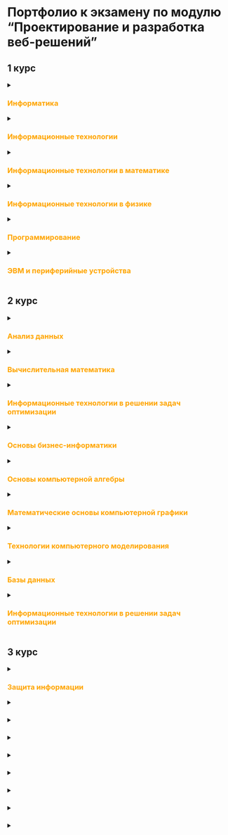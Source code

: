 # Портфолио к экзамену по модулю “Проектирование и разработка веб-решений”

## 1 курс

<details>
<summary> <h3><font color="orange">Информатика</font></h3></summary>

<ul>
<li> <a href="https://github.com/DementedJim/DementedJim.github.io/blob/master/first_course/informatics/%D0%98%D0%B2%D0%B0%D0%BD%D0%BE%D0%B2%20%D0%94%D0%BC%D0%B8%D1%82%D1%80%D0%B8%D0%B9%2C%20%D0%98%D0%92%D0%A22%2C%20%D0%9B%D0%A01.pdf">Лабораторная работа 1 </a></li>

<li><a href="https://github.com/DementedJim/DementedJim.github.io/blob/master/first_course/informatics/%D0%98%D0%B2%D0%B0%D0%BD%D0%BE%D0%B2%20%D0%94%D0%BC%D0%B8%D1%82%D1%80%D0%B8%D0%B9%2C%20%D0%98%D0%92%D0%A22%2C%20%D0%9B%D0%A02.pdf">Лабораторная работа 2</a></li>

<li><a href="https://github.com/DementedJim/DementedJim.github.io/blob/master/first_course/informatics/%D0%98%D0%B2%D0%B0%D0%BD%D0%BE%D0%B2%20%D0%94%D0%BC%D0%B8%D1%82%D1%80%D0%B8%D0%B9%2C%20%D0%98%D0%92%D0%A21%2C%20%D0%9B%D0%A03.pdf">Лабораторная работа 3</a></li>

<li><a href="https://github.com/DementedJim/DementedJim.github.io/blob/master/first_course/informatics/%D0%98%D0%B2%D0%B0%D0%BD%D0%BE%D0%B2%20%D0%94%D0%BC%D0%B8%D1%82%D1%80%D0%B8%D0%B9%2C%20%D0%98%D0%92%D0%A22%2C%20%D0%9B%D0%A04.pdf">Лабораторная работа 4</a></li>

<li><a href="https://github.com/DementedJim/DementedJim.github.io/blob/master/first_course/informatics/%D0%98%D0%B2%D0%B0%D0%BD%D0%BE%D0%B2%20%D0%94%D0%BC%D0%B8%D1%82%D1%80%D0%B8%D0%B9%2C%20%D0%98%D0%92%D0%A22%2C%20%D0%9B%D0%A05.pdf">Лабораторная работа 5</a></li>

<li><a href="https://github.com/DementedJim/DementedJim.github.io/blob/master/first_course/informatics/%D0%98%D0%B2%D0%B0%D0%BD%D0%BE%D0%B2%20%D0%94%D0%BC%D0%B8%D1%82%D1%80%D0%B8%D0%B9%2C%20%D0%98%D0%92%D0%A22%2C%20%D0%9B%D0%A06.pdf">Лабораторная работа 6</a></li>

<li><a href="https://github.com/DementedJim/DementedJim.github.io/blob/master/first_course/informatics/%D0%98%D0%B2%D0%B0%D0%BD%D0%BE%D0%B2%20%D0%94%D0%BC%D0%B8%D1%82%D1%80%D0%B8%D0%B9%2C%20%D0%98%D0%92%D0%A21%2C%20%D0%9B%D0%A07.pdf">Лабораторная работа 7</a></li>

<li><a href="https://github.com/DementedJim/DementedJim.github.io/blob/master/first_course/informatics/%D0%98%D0%B2%D0%B0%D0%BD%D0%BE%D0%B2%20%D0%94%D0%BC%D0%B8%D1%82%D1%80%D0%B8%D0%B9%2C%20%D0%98%D0%92%D0%A22%2C%20%D0%9B%D0%A08.pdf">Лабораторная работа 8</a></li>

<li><a href="https://github.com/DementedJim/DementedJim.github.io/blob/master/first_course/informatics/%D0%98%D0%B2%D0%B0%D0%BD%D0%BE%D0%B2%20%D0%94%D0%BC%D0%B8%D1%82%D1%80%D0%B8%D0%B9%2C%20%D0%98%D0%92%D0%A22%2C%20%D0%9B%D0%A09.pdf">Лабораторная работа 9</a></li>

<li><a href="https://github.com/DementedJim/DementedJim.github.io/blob/master/first_course/informatics/%D0%98%D0%B2%D0%B0%D0%BD%D0%BE%D0%B2%20%D0%94%D0%BC%D0%B8%D1%82%D1%80%D0%B8%D0%B9%2C%20%D0%98%D0%92%D0%A21%2C%20%D0%9B%D0%A010.pdf">Лабораторная работа 10</a></li>

<li><a href="https://github.com/DementedJim/DementedJim.github.io/blob/master/first_course/informatics/%D0%98%D0%B2%D0%B0%D0%BD%D0%BE%D0%B2%20%D0%94%D0%BC%D0%B8%D1%82%D1%80%D0%B8%D0%B9%2C%20%D0%98%D0%92%D0%A21%2C%20%D0%9B%D0%A011.pdf">Лабораторная работа 11</a></li>

<li><a href="https://github.com/DementedJim/DementedJim.github.io/blob/master/first_course/informatics/%D0%98%D0%B2%D0%B0%D0%BD%D0%BE%D0%B2%20%D0%94%D0%BC%D0%B8%D1%82%D1%80%D0%B8%D0%B9%2C%20%D0%98%D0%92%D0%A21%2C%20%D0%9B%D0%A012.pdf">Лабораторная работа 12</a></li>
</ul>

</details>

<details>
<summary> <h3><font color="orange">Информационные технологии</font></h3></summary>

<ul>
<li><a href="https://github.com/DementedJim/DementedJim.github.io/blob/master/first_course/it/%D0%92%D0%B2%D0%B5%D0%B4%D0%B5%D0%BD%D0%B8%D0%B5%20%D0%B2%20html.html">Введение в HTML</a></li>

<li><a href="https://github.com/DementedJim/DementedJim.github.io/blob/master/first_course/it/%D0%92%D0%B5%D1%80%D1%81%D1%82%D0%BA%D0%B0%20%D1%82%D0%B0%D0%B1%D0%BB%D0%B8%D1%86.html">Верстка таблиц</a></li>

<li><a href="https://github.com/DementedJim/DementedJim.github.io/blob/master/first_course/it/%D0%98%D0%B2%D0%B0%D0%BD%D0%BE%D0%B2%20%D0%94%D0%BC%D0%B8%D1%82%D1%80%D0%B8%D0%B9%2C%20%D0%98%D0%92%D0%A2%2C%20%D0%9B%D0%A02.doc">Лабораторная работа 2</a></li>

<li><a href="https://github.com/DementedJim/DementedJim.github.io/tree/master/first_course/it/DIV%20%D0%B2%D0%B5%D1%80%D1%81%D1%82%D0%BA%D0%B0">DIV верстка</a></li>

<li><a href="https://github.com/DementedJim/DementedJim.github.io/tree/master/first_course/it/%D0%94%D0%BE%D0%BA%D0%BB%D0%B0%D0%B4">Доклад</a></li>

<li><a href="https://github.com/DementedJim/DementedJim.github.io/tree/master/first_course/it/%D0%94%D0%BE%D0%BA%D0%BB%D0%B0%D0%B4%202">Доклад 2</a></li>

<li><a href="https://github.com/DementedJim/DementedJim.github.io/tree/master/first_course/it/%D0%94%D0%BE%D0%BA%D0%BB%D0%B0%D0%B4%203">Доклад 3</a></li>

<li><a href="https://github.com/DementedJim/DementedJim.github.io/tree/master/first_course/it/%D0%98%D0%B7%D0%BC%D0%B5%D0%BD%D0%B5%D0%BD%D0%B8%D0%B5%20%D1%84%D0%BE%D0%BD%D0%B0">Изменение фона</a></li>

<li><a href="https://github.com/DementedJim/DementedJim.github.io/tree/master/first_course/it/%D0%9B%D0%B0%D0%B1%D0%BE%D1%80%D0%B0%D1%82%D0%BE%D1%80%D0%BD%D0%B0%D1%8F%20%D1%80%D0%B0%D0%B1%D0%BE%D1%82%D0%B0%204">Лабораторная работа 4</a></li>

<li><a href="https://github.com/DementedJim/DementedJim.github.io/tree/master/first_course/it/%D0%A0%D0%B0%D0%B1%D0%BE%D1%82%D0%B0%20%D1%81%20%D0%B0%D0%BD%D0%B8%D0%BC%D0%B0%D1%86%D0%B8%D0%B5%D0%B9">Работа с анимацией</a></li>
</ul>

</details>


<details>
<summary> <h3><font color="orange">Информационные технологии в математике</font></h3></summary>

<ul>

<li><a href="https://github.com/DementedJim/DementedJim.github.io/tree/master/first_course/it_math/%D0%9B%D0%B0%D0%B1%D0%BE%D1%80%D0%B0%D1%82%D0%BE%D1%80%D0%BD%D0%B0%D1%8F%20%D1%80%D0%B0%D0%B1%D0%BE%D1%82%D0%B0%201">Лабораторная работа 1</a></li>

<li><a href="https://github.com/DementedJim/DementedJim.github.io/tree/master/first_course/it_math/%D0%9B%D0%B0%D0%B1%D0%BE%D1%80%D0%B0%D1%82%D0%BE%D1%80%D0%BD%D0%B0%D1%8F%20%D1%80%D0%B0%D0%B1%D0%BE%D1%82%D0%B0%202">Лабораторная работа 2</a></li>

<li><a href="https://github.com/DementedJim/DementedJim.github.io/tree/master/first_course/it_math/%D0%9B%D0%B0%D0%B1%D0%BE%D1%80%D0%B0%D1%82%D0%BE%D1%80%D0%BD%D0%B0%D1%8F%20%D1%80%D0%B0%D0%B1%D0%BE%D1%82%D0%B0%203">Лабораторная работа 3</a></li>

<li><a href="https://github.com/DementedJim/DementedJim.github.io/tree/master/first_course/it_math/%D0%9B%D0%B0%D0%B1%D0%BE%D1%80%D0%B0%D1%82%D0%BE%D1%80%D0%BD%D0%B0%D1%8F%20%D1%80%D0%B0%D0%B1%D0%BE%D1%82%D0%B0%204">Лабораторная работа 4</a></li>

<li><a href="https://github.com/DementedJim/DementedJim.github.io/tree/master/first_course/it_math/%D0%9B%D0%B0%D0%B1%D0%BE%D1%80%D0%B0%D1%82%D0%BE%D1%80%D0%BD%D0%B0%D1%8F%20%D1%80%D0%B0%D0%B1%D0%BE%D1%82%D0%B0%205">Лабораторная работа 5</a></li>

<li><a href="https://github.com/DementedJim/DementedJim.github.io/tree/master/first_course/it_math/%D0%9B%D0%B0%D0%B1%D0%BE%D1%80%D0%B0%D1%82%D0%BE%D1%80%D0%BD%D0%B0%D1%8F%20%D1%80%D0%B0%D0%B1%D0%BE%D1%82%D0%B0%206">Лабораторная работа 6</a></li>

<li><a href="https://github.com/DementedJim/DementedJim.github.io/tree/master/first_course/it_math/%D0%9B%D0%B0%D0%B1%D0%BE%D1%80%D0%B0%D1%82%D0%BE%D1%80%D0%BD%D0%B0%D1%8F%20%D1%80%D0%B0%D0%B1%D0%BE%D1%82%D0%B0%207">Лабораторная работа 7</a></li>

<li><a href="https://github.com/DementedJim/DementedJim.github.io/tree/master/first_course/it_math/%D0%9B%D0%B0%D0%B1%D0%BE%D1%80%D0%B0%D1%82%D0%BE%D1%80%D0%BD%D0%B0%D1%8F%20%D1%80%D0%B0%D0%B1%D0%BE%D1%82%D0%B0%208">Лабораторная работа 8</a></li>

<li><a href="https://github.com/DementedJim/DementedJim.github.io/tree/master/first_course/it_math/%D0%9B%D0%B0%D0%B1%D0%BE%D1%80%D0%B0%D1%82%D0%BE%D1%80%D0%BD%D0%B0%D1%8F%20%D1%80%D0%B0%D0%B1%D0%BE%D1%82%D0%B0%209">Лабораторная работа 9</a></li>

<li><a href="https://github.com/DementedJim/DementedJim.github.io/tree/master/first_course/it_math/%D0%9B%D0%B0%D0%B1%D0%BE%D1%80%D0%B0%D1%82%D0%BE%D1%80%D0%BD%D0%B0%D1%8F%20%D1%80%D0%B0%D0%B1%D0%BE%D1%82%D0%B0%2010">Лабораторная работа 10</a></li>
</ul>

</details>

<details>
<summary> <h3><font color="orange">Информационные технологии в физике</font></h3></summary>

<ul>

<li><a href="https://github.com/DementedJim/DementedJim.github.io/tree/master/first_course/it_physics/%D0%9B%D0%A01">Лабораторная работа 1</a></li>

<li><a href="https://github.com/DementedJim/DementedJim.github.io/tree/master/first_course/it_physics/%D0%9B%D0%A02">Лабораторная работа 2</a></li>

<li><a href="https://github.com/DementedJim/DementedJim.github.io/tree/master/first_course/it_physics/%D0%9B%D0%A03">Лабораторная работа 3</a></li>

<li><a href="https://github.com/DementedJim/DementedJim.github.io/tree/master/first_course/it_physics/%D0%9B%D0%A04">Лабораторная работа 4</a></li>

<li><a href="https://github.com/DementedJim/DementedJim.github.io/tree/master/first_course/it_physics/%D0%9B%D0%A05">Лабораторная работа 5</a></li>

<li><a href="https://github.com/DementedJim/DementedJim.github.io/tree/master/first_course/it_physics/%D0%9B%D0%A06">Лабораторная работа 6</a></li>

<li><a href="https://github.com/DementedJim/DementedJim.github.io/blob/master/first_course/it_physics/%D0%98%D0%B2%D0%B0%D0%BD%D0%BE%D0%B2%20%D0%94%D0%BC%D0%B8%D1%82%D1%80%D0%B8%D0%B9%2C%20%D0%98%D0%92%D0%A21%2C%20%D0%9B%D0%B0%D0%B1%D0%BE%D1%80%D0%B0%D1%82%D0%BE%D1%80%D0%BD%D0%B0%D1%8F%20%D1%80%D0%B0%D0%B1%D0%BE%D1%82%D0%B0%207.xlsx">Лабораторная работа 7</a></li>

</ul>

</details>

<details>
<summary> <h3><font color="orange">Программирование</font></h3></summary>

<ul>

<li><a href="https://github.com/DementedJim/DementedJim.github.io/tree/master/first_course/programming_c/%D0%9B%D0%B0%D0%B1%D0%BE%D1%80%D0%B0%D1%82%D0%BE%D1%80%D0%BD%D0%B0%D1%8F%20%D1%80%D0%B0%D0%B1%D0%BE%D1%82%D0%B0%201">Лабораторная работа 1</a></li>

<li><a href="https://github.com/DementedJim/DementedJim.github.io/tree/master/first_course/programming_c/%D0%9B%D0%B0%D0%B1%D0%BE%D1%80%D0%B0%D1%82%D0%BE%D1%80%D0%BD%D0%B0%D1%8F%20%D1%80%D0%B0%D0%B1%D0%BE%D1%82%D0%B0%202">Лабораторная работа 2</a></li>

<li><a href="https://github.com/DementedJim/DementedJim.github.io/tree/master/first_course/programming_c/%D0%9B%D0%B0%D0%B1%D0%BE%D1%80%D0%B0%D1%82%D0%BE%D1%80%D0%BD%D0%B0%D1%8F%20%D1%80%D0%B0%D0%B1%D0%BE%D1%82%D0%B0%203">Лабораторная работа 3</a></li>

<li><a href="https://github.com/DementedJim/DementedJim.github.io/tree/master/first_course/programming_c/%D0%9B%D0%B0%D0%B1%D0%BE%D1%80%D0%B0%D1%82%D0%BE%D1%80%D0%BD%D0%B0%D1%8F%20%D1%80%D0%B0%D0%B1%D0%BE%D1%82%D0%B0%204">Лабораторная работа 4</a></li>

<li><a href="https://github.com/DementedJim/DementedJim.github.io/tree/master/first_course/programming_c/%D0%9B%D0%B0%D0%B1%D0%BE%D1%80%D0%B0%D1%82%D0%BE%D1%80%D0%BD%D0%B0%D1%8F%20%D1%80%D0%B0%D0%B1%D0%BE%D1%82%D0%B0%205">Лабораторная работа 5</a></li>

<li><a href="https://github.com/DementedJim/DementedJim.github.io/tree/master/first_course/programming_c/%D0%9B%D0%B0%D0%B1%D0%BE%D1%80%D0%B0%D1%82%D0%BE%D1%80%D0%BD%D0%B0%D1%8F%20%D1%80%D0%B0%D0%B1%D0%BE%D1%82%D0%B0%206">Лабораторная работа 6</a></li>

<li><a href="https://github.com/DementedJim/DementedJim.github.io/tree/master/first_course/programming_c/%D0%9B%D0%B0%D0%B1%D0%BE%D1%80%D0%B0%D1%82%D0%BE%D1%80%D0%BD%D0%B0%D1%8F%20%D1%80%D0%B0%D0%B1%D0%BE%D1%82%D0%B0%208">Лабораторная работа 8</a></li>

<li><a href="https://github.com/DementedJim/DementedJim.github.io/tree/master/first_course/programming_c/%D0%9B%D0%B0%D0%B1%D0%BE%D1%80%D0%B0%D1%82%D0%BE%D1%80%D0%BD%D0%B0%D1%8F%20%D1%80%D0%B0%D0%B1%D0%BE%D1%82%D0%B0%209">Лабораторная работа 9</a></li>

<li><a href="https://github.com/DementedJim/DementedJim.github.io/tree/master/first_course/programming_c/%D0%9B%D0%B0%D0%B1%D0%BE%D1%80%D0%B0%D1%82%D0%BE%D1%80%D0%BD%D0%B0%D1%8F%20%D1%80%D0%B0%D0%B1%D0%BE%D1%82%D0%B0%2010">Лабораторная работа 10</a></li>

<li><a href="https://github.com/DementedJim/DementedJim.github.io/tree/master/first_course/programming_c/%D0%9B%D0%B0%D0%B1%D0%BE%D1%80%D0%B0%D1%82%D0%BE%D1%80%D0%BD%D0%B0%D1%8F%20%D1%80%D0%B0%D0%B1%D0%BE%D1%82%D0%B0%2011">Лабораторная работа 11</a></li>

<li><a href="https://github.com/DementedJim/DementedJim.github.io/tree/master/first_course/programming_c/%D0%9B%D0%B0%D0%B1%D0%BE%D1%80%D0%B0%D1%82%D0%BE%D1%80%D0%BD%D0%B0%D1%8F%20%D1%80%D0%B0%D0%B1%D0%BE%D1%82%D0%B0%2012">Лабораторная работа 12</a></li>

<li><a href="https://github.com/DementedJim/DementedJim.github.io/tree/master/first_course/programming_c/%D0%A1%D0%B0%D0%BC%D0%BE%D1%81%D1%82%D0%BE%D1%8F%D1%82%D0%B5%D0%BB%D1%8C%D0%BD%D0%B0%D1%8F%20%D1%80%D0%B0%D0%B1%D0%BE%D1%82%D0%B0%205">Самостоятельная работа 5</a></li>

<li><a href="https://github.com/DementedJim/DementedJim.github.io/tree/master/first_course/programming_c/%D0%A1%D0%B0%D0%BC%D0%BE%D1%81%D1%82%D0%BE%D1%8F%D1%82%D0%B5%D0%BB%D1%8C%D0%BD%D0%B0%D1%8F%20%D1%80%D0%B0%D0%B1%D0%BE%D1%82%D0%B0%206">Самостоятельная работа 6</a></li>

<li><a href="https://github.com/DementedJim/DementedJim.github.io/tree/master/first_course/programming_c/%D0%A1%D0%B0%D0%BC%D0%BE%D1%81%D1%82%D0%BE%D1%8F%D1%82%D0%B5%D0%BB%D1%8C%D0%BD%D0%B0%D1%8F%20%D1%80%D0%B0%D0%B1%D0%BE%D1%82%D0%B0%207">Самостоятельная работа 7</a></li>

<li><a href="https://github.com/DementedJim/DementedJim.github.io/tree/master/first_course/programming_c/%D0%A1%D0%B0%D0%BC%D0%BE%D1%81%D1%82%D0%BE%D1%8F%D1%82%D0%B5%D0%BB%D1%8C%D0%BD%D0%B0%D1%8F%20%D1%80%D0%B0%D0%B1%D0%BE%D1%82%D0%B0%208">Самостоятельная работа 8</a></li>

<li><a href="https://github.com/DementedJim/DementedJim.github.io/tree/master/first_course/programming_c/%D0%A1%D0%B0%D0%BC%D0%BE%D1%81%D1%82%D0%BE%D1%8F%D1%82%D0%B5%D0%BB%D1%8C%D0%BD%D0%B0%D1%8F%20%D1%80%D0%B0%D0%B1%D0%BE%D1%82%D0%B0%2010">Самостоятельная работа 10</a></li>

<li><a href="https://github.com/DementedJim/DementedJim.github.io/tree/master/first_course/programming_c/%D0%A1%D0%B0%D0%BC%D0%BE%D1%81%D1%82%D0%BE%D1%8F%D1%82%D0%B5%D0%BB%D1%8C%D0%BD%D0%B0%D1%8F%20%D1%80%D0%B0%D0%B1%D0%BE%D1%82%D0%B0%2012">Самостоятельная работа 12</a></li>

<li><a href="https://github.com/DementedJim/DementedJim.github.io/tree/master/first_course/programming_c/%D0%A1%D0%B0%D0%BC%D0%BE%D1%81%D1%82%D0%BE%D1%8F%D1%82%D0%B5%D0%BB%D1%8C%D0%BD%D0%B0%D1%8F%20%D1%80%D0%B0%D0%B1%D0%BE%D1%82%D0%B0%2013">Самостоятельная работа 13</a></li>

<li><a href="https://github.com/DementedJim/DementedJim.github.io/tree/master/first_course/programming_c/%D0%9A%D0%BE%D0%BD%D1%82%D1%80%D0%BE%D0%BB%D1%8C%D0%BD%D0%B0%D1%8F%20%D1%80%D0%B0%D0%B1%D0%BE%D1%82%D0%B0%201">Контрольная работа 1</a></li>

<li><a href="https://github.com/DementedJim/DementedJim.github.io/tree/master/first_course/programming_c/%D0%9A%D0%BE%D0%BD%D1%82%D1%80%D0%BE%D0%BB%D1%8C%D0%BD%D0%B0%D1%8F%20%D1%80%D0%B0%D0%B1%D0%BE%D1%82%D0%B0%202">Контрольная работа 2</a></li>

</ul>
</details>

<details>
<summary> <h3><font color="orange">ЭВМ и периферийные устройства</font></h3></summary>

<ul>

<li><a href="https://github.com/DementedJim/DementedJim.github.io/tree/master/first_course/evm_periph_devices/%D0%9B%D0%B0%D0%B1%D0%BE%D1%80%D0%B0%D1%82%D0%BE%D1%80%D0%BD%D0%B0%D1%8F%20%D1%80%D0%B0%D0%B1%D0%BE%D1%82%D0%B0%201">Лабораторная работа 1</a></li>

<li><a href="https://github.com/DementedJim/DementedJim.github.io/tree/master/first_course/evm_periph_devices/%D0%9B%D0%B0%D0%B1%D0%BE%D1%80%D0%B0%D1%82%D0%BE%D1%80%D0%BD%D0%B0%D1%8F%20%D1%80%D0%B0%D0%B1%D0%BE%D1%82%D0%B0%202">Лабораторная работа 2</a></li>

<li><a href="https://github.com/DementedJim/DementedJim.github.io/blob/master/first_course/evm_periph_devices/%D0%9B%D0%B0%D0%B1%D0%BE%D1%80%D0%B0%D1%82%D0%BE%D1%80%D0%BD%D0%B0%D1%8F%20%20%D1%80%D0%B0%D0%B1%D0%BE%D1%82%D0%B0%20%D0%9A%D0%BE%D0%BC%D0%B0%D0%BD%D0%B4%D1%8B%20%D0%BF%D0%B5%D1%80%D0%B5%D0%B4%D0%B0%D1%87%D0%B8%20%D1%83%D0%BF%D1%80%D0%B0%D0%B2%D0%BB%D0%B5%D0%BD%D0%B8%D1%8F.doc">Лабораторная работа Команды передачи управления</a></li>

<li><a href="https://github.com/DementedJim/DementedJim.github.io/blob/master/first_course/evm_periph_devices/%D0%9B%D0%B0%D0%B1%D0%BE%D1%80%D0%B0%D1%82%D0%BE%D1%80%D0%BD%D0%B0%D1%8F%20%D1%80%D0%B0%D0%B1%D0%BE%D1%82%D0%B0%20%D0%9A%D0%BE%D0%BC%D0%B0%D0%BD%D0%B4%D1%8B%20%D0%B4%D0%BB%D1%8F%20%D1%80%D0%B0%D0%B1%D0%BE%D1%82%D1%8B%20%D1%81%20%D0%B1%D0%B8%D1%82%D0%B0%D0%BC%D0%B8.doc">Лабораторная работа Команды для работы с битами</a></li>

<li><a href="https://github.com/DementedJim/DementedJim.github.io/blob/master/first_course/evm_periph_devices/%D0%9B%D0%B0%D0%B1%D0%BE%D1%80%D0%B0%D1%82%D0%BE%D1%80%D0%BD%D0%B0%D1%8F%20%D1%80%D0%B0%D0%B1%D0%BE%D1%82%D0%B0%20%D0%9A%D0%BE%D0%BC%D0%B0%D0%BD%D0%B4%D1%8B%20%D0%BF%D0%B5%D1%80%D0%B5%D1%81%D1%8B%D0%BB%D0%BA%D0%B8%20%D0%B4%D0%B0%D0%BD%D0%BD%D1%8B%D1%85.%20%D0%90%D1%80%D0%B8%D1%84%D0%BC%D0%B5%D1%82%D0%B8%D1%87%D0%B5%D1%81%D0%BA%D0%B8%D0%B5%20%D0%BA%D0%BE%D0%BC%D0%B0%D0%BD%D0%B4%D1%8B%20.doc">Лабораторная работа Команды пересылки данных. Арифметические команды</a></li>

<li><a href="https://github.com/DementedJim/DementedJim.github.io/blob/master/first_course/evm_periph_devices/%D0%9B%D0%B0%D0%B1%D0%BE%D1%80%D0%B0%D1%82%D0%BE%D1%80%D0%BD%D0%B0%D1%8F%20%D1%80%D0%B0%D0%B1%D0%BE%D1%82%D0%B0%20%D0%9C%D0%B0%D1%81%D1%81%D0%B8%D0%B2%D1%8B.doc">Лабораторная работа Массивы</a></li>

<li><a href="https://github.com/DementedJim/DementedJim.github.io/blob/master/first_course/evm_periph_devices/%D0%9B%D0%B0%D0%B1%D0%BE%D1%80%D0%B0%D1%82%D0%BE%D1%80%D0%BD%D0%B0%D1%8F%20%D1%80%D0%B0%D0%B1%D0%BE%D1%82%D0%B0%20%D0%9F%D1%80%D0%B5%D1%80%D1%8B%D0%B2%D0%B0%D0%BD%D0%B8%D1%8F..doc">Лабораторная работа Прерывания</a></li>

</ul>
</details>

## 2 курс

<details>
<summary> <h3><font color="orange">Анализ данных</font></h3></summary>

<ul>

<li><a href="https://github.com/DementedJim/DementedJim.github.io/tree/master/sec_course/data_analysis/%D0%9B%D0%A01">Лабораторная работа 1</a></li>

<li><a href="https://github.com/DementedJim/DementedJim.github.io/tree/master/sec_course/data_analysis/%D0%9B%D0%A02">Лабораторная работа 2</a></li>

<li><a href="https://github.com/DementedJim/DementedJim.github.io/tree/master/sec_course/data_analysis/%D0%9B%D0%A03">Лабораторная работа 3</a></li>

<li><a href="https://github.com/DementedJim/DementedJim.github.io/tree/master/sec_course/data_analysis/%D0%9B%D0%A04">Лабораторная работа 4</a></li>

<li><a href="https://github.com/DementedJim/DementedJim.github.io/tree/master/sec_course/data_analysis/%D0%9B%D0%A05">Лабораторная работа 5</a></li>

<li><a href="https://github.com/DementedJim/DementedJim.github.io/tree/master/sec_course/data_analysis/%D0%9B%D0%A06">Лабораторная работа 6</a></li>

<li><a href="https://github.com/DementedJim/DementedJim.github.io/tree/master/sec_course/data_analysis/%D0%9B%D0%A08">Лабораторная работа 8</a></li>

<li><a href="https://github.com/DementedJim/DementedJim.github.io/tree/master/sec_course/data_analysis/%D0%9B%D0%A09">Лабораторная работа 9</a></li>

</ul>

</details>

<details>
<summary> <h3><font color="orange">Вычислительная математика</font></h3></summary>

<ul>

<li><a href="https://github.com/DementedJim/DementedJim.github.io/tree/master/sec_course/comput_math/%D0%9B%D0%B0%D0%B1%D0%BE%D1%80%D0%B0%D1%82%D0%BE%D1%80%D0%BD%D0%B0%D1%8F%20%D1%80%D0%B0%D0%B1%D0%BE%D1%82%D0%B0%201">Лабораторная работа 1</a></li>

<li><a href="https://github.com/DementedJim/DementedJim.github.io/tree/master/sec_course/comput_math/%D0%9B%D0%B0%D0%B1%D0%BE%D1%80%D0%B0%D1%82%D0%BE%D1%80%D0%BD%D0%B0%D1%8F%20%D1%80%D0%B0%D0%B1%D0%BE%D1%82%D0%B0%202">Лабораторная работа 2</a></li>

<li><a href="https://github.com/DementedJim/DementedJim.github.io/tree/master/sec_course/comput_math/%D0%9B%D0%B0%D0%B1%D0%BE%D1%80%D0%B0%D1%82%D0%BE%D1%80%D0%BD%D0%B0%D1%8F%20%D1%80%D0%B0%D0%B1%D0%BE%D1%82%D0%B0%203">Лабораторная работа 3</a></li>

<li><a href="https://github.com/DementedJim/DementedJim.github.io/tree/master/sec_course/comput_math/%D0%9B%D0%B0%D0%B1%D0%BE%D1%80%D0%B0%D1%82%D0%BE%D1%80%D0%BD%D0%B0%D1%8F%20%D1%80%D0%B0%D0%B1%D0%BE%D1%82%D0%B0%204">Лабораторная работа 4</a></li>

<li><a href="https://github.com/DementedJim/DementedJim.github.io/tree/master/sec_course/comput_math/%D0%9B%D0%B0%D0%B1%D0%BE%D1%80%D0%B0%D1%82%D0%BE%D1%80%D0%BD%D0%B0%D1%8F%20%D1%80%D0%B0%D0%B1%D0%BE%D1%82%D0%B0%205">Лабораторная работа 5</a></li>

<li><a href="https://github.com/DementedJim/DementedJim.github.io/tree/master/sec_course/comput_math/%D0%9B%D0%B0%D0%B1%D0%BE%D1%80%D0%B0%D1%82%D0%BE%D1%80%D0%BD%D0%B0%D1%8F%20%D1%80%D0%B0%D0%B1%D0%BE%D1%82%D0%B0%206">Лабораторная работа 6</a></li>

<li><a href="https://github.com/DementedJim/DementedJim.github.io/tree/master/sec_course/comput_math/%D0%9B%D0%B0%D0%B1%D0%BE%D1%80%D0%B0%D1%82%D0%BE%D1%80%D0%BD%D0%B0%D1%8F%20%D1%80%D0%B0%D0%B1%D0%BE%D1%82%D0%B0%207">Лабораторная работа 7</a></li>

<li><a href="https://github.com/DementedJim/DementedJim.github.io/tree/master/sec_course/comput_math/%D0%9B%D0%B0%D0%B1%D0%BE%D1%80%D0%B0%D1%82%D0%BE%D1%80%D0%BD%D0%B0%D1%8F%20%D1%80%D0%B0%D0%B1%D0%BE%D1%82%D0%B0%208">Лабораторная работа 8</a></li>

<li><a href="https://github.com/DementedJim/DementedJim.github.io/tree/master/sec_course/comput_math/%D0%A0%D0%B5%D1%88%D0%B5%D0%BD%D0%B8%D0%B5%20%D0%94%D0%A3%20(%D0%AD%D0%B9%D0%BB%D0%B5%D1%80%D0%B0%2C%20%D0%A0-%D0%9A%20%D0%B8%20%D0%BF%D1%80)">Решение ДУ</a></li>

<li><a href="https://github.com/DementedJim/DementedJim.github.io/tree/master/sec_course/comput_math/%D0%A0%D0%B5%D1%88%D0%B5%D0%BD%D0%B8%D0%B5%20%D1%81%D0%B8%D1%81%D1%82%D0%B5%D0%BC%D1%8B%20%D0%94%D0%A3">Решение системы ДУ</a></li>

</ul>

</details>

<details>
<summary> <h3><font color="orange">Информационные технологии в решении задач оптимизации</font></h3></summary>

<ul>

<li><a href="https://github.com/DementedJim/DementedJim.github.io/tree/master/sec_course/it_optimization_issues/%D0%9B%D0%B0%D0%B1%D0%BE%D1%80%D0%B0%D1%82%D0%BE%D1%80%D0%BD%D0%B0%D1%8F%20%D1%80%D0%B0%D0%B1%D0%BE%D1%82%D0%B0%201">Лабораторная работа 1</a></li>

<li><a href="https://github.com/DementedJim/DementedJim.github.io/tree/master/sec_course/it_optimization_issues/%D0%9B%D0%B0%D0%B1%D0%BE%D1%80%D0%B0%D1%82%D0%BE%D1%80%D0%BD%D0%B0%D1%8F%20%D1%80%D0%B0%D0%B1%D0%BE%D1%82%D0%B0%202">Лабораторная работа 2</a></li>

<li><a href="https://github.com/DementedJim/DementedJim.github.io/tree/master/sec_course/it_optimization_issues/%D0%9B%D0%B0%D0%B1%D0%BE%D1%80%D0%B0%D1%82%D0%BE%D1%80%D0%BD%D0%B0%D1%8F%20%D1%80%D0%B0%D0%B1%D0%BE%D1%82%D0%B0%203">Лабораторная работа 3</a></li>

<li><a href="https://github.com/DementedJim/DementedJim.github.io/tree/master/sec_course/it_optimization_issues/%D0%9B%D0%B0%D0%B1%D0%BE%D1%80%D0%B0%D1%82%D0%BE%D1%80%D0%BD%D0%B0%D1%8F%20%D1%80%D0%B0%D0%B1%D0%BE%D1%82%D0%B0%204">Лабораторная работа 4</a></li>

<li><a href="https://github.com/DementedJim/DementedJim.github.io/tree/master/sec_course/it_optimization_issues/%D0%9B%D0%B0%D0%B1%D0%BE%D1%80%D0%B0%D1%82%D0%BE%D1%80%D0%BD%D0%B0%D1%8F%20%D1%80%D0%B0%D0%B1%D0%BE%D1%82%D0%B0%205">Лабораторная работа 5</a></li>

<li><a href="https://github.com/DementedJim/DementedJim.github.io/tree/master/sec_course/it_optimization_issues/%D0%9B%D0%B0%D0%B1%D0%BE%D1%80%D0%B0%D1%82%D0%BE%D1%80%D0%BD%D0%B0%D1%8F%20%D1%80%D0%B0%D0%B1%D0%BE%D1%82%D0%B0%206">Лабораторная работа 6</a></li>

<li><a href="https://github.com/DementedJim/DementedJim.github.io/tree/master/sec_course/it_optimization_issues/%D0%9B%D0%B0%D0%B1%D0%BE%D1%80%D0%B0%D1%82%D0%BE%D1%80%D0%BD%D0%B0%D1%8F%20%D1%80%D0%B0%D0%B1%D0%BE%D1%82%D0%B0%207">Лабораторная работа 7</a></li>

<li><a href="https://github.com/DementedJim/DementedJim.github.io/tree/master/sec_course/it_optimization_issues/%D0%9B%D0%B0%D0%B1%D0%BE%D1%80%D0%B0%D1%82%D0%BE%D1%80%D0%BD%D0%B0%D1%8F%20%D1%80%D0%B0%D0%B1%D0%BE%D1%82%D0%B0%208">Лабораторная работа 8</a></li>

<li><a href="https://github.com/DementedJim/DementedJim.github.io/tree/master/sec_course/it_optimization_issues/%D0%9B%D0%B0%D0%B1%D0%BE%D1%80%D0%B0%D1%82%D0%BE%D1%80%D0%BD%D0%B0%D1%8F%20%D1%80%D0%B0%D0%B1%D0%BE%D1%82%D0%B0%209">Лабораторная работа 9</a></li>

</ul>
</details>

<details>
<summary> <h3><font color="orange">Основы бизнес-информатики</font></h3></summary>

<ul>

<li><a href="https://github.com/DementedJim/DementedJim.github.io/tree/master/sec_course/business_informatics/%D0%9B%D0%B0%D0%B1%D0%BE%D1%80%D0%B0%D1%82%D0%BE%D1%80%D0%BD%D0%B0%D1%8F%20%D1%80%D0%B0%D0%B1%D0%BE%D1%82%D0%B0%201">Лабораторная работа 1</a></li>

<li><a href="https://github.com/DementedJim/DementedJim.github.io/tree/master/sec_course/business_informatics/%D0%9B%D0%B0%D0%B1%D0%BE%D1%80%D0%B0%D1%82%D0%BE%D1%80%D0%BD%D0%B0%D1%8F%20%D1%80%D0%B0%D0%B1%D0%BE%D1%82%D0%B0%202">Лабораторная работа 2</a></li>

<li><a href="https://github.com/DementedJim/DementedJim.github.io/tree/master/sec_course/business_informatics/%D0%9B%D0%B0%D0%B1%D0%BE%D1%80%D0%B0%D1%82%D0%BE%D1%80%D0%BD%D0%B0%D1%8F%20%D1%80%D0%B0%D0%B1%D0%BE%D1%82%D0%B0%203">Лабораторная работа 3</a></li>

<li><a href="https://github.com/DementedJim/DementedJim.github.io/tree/master/sec_course/business_informatics/%D0%9B%D0%B0%D0%B1%D0%BE%D1%80%D0%B0%D1%82%D0%BE%D1%80%D0%BD%D0%B0%D1%8F%20%D1%80%D0%B0%D0%B1%D0%BE%D1%82%D0%B0%204">Лабораторная работа 4</a></li>

<li><a href="https://github.com/DementedJim/DementedJim.github.io/tree/master/sec_course/business_informatics/%D0%9B%D0%B0%D0%B1%D0%BE%D1%80%D0%B0%D1%82%D0%BE%D1%80%D0%BD%D0%B0%D1%8F%20%D1%80%D0%B0%D0%B1%D0%BE%D1%82%D0%B0%205">Лабораторная работа 5</a></li>

<li><a href="https://github.com/DementedJim/DementedJim.github.io/tree/master/sec_course/business_informatics/%D0%9B%D0%B0%D0%B1%D0%BE%D1%80%D0%B0%D1%82%D0%BE%D1%80%D0%BD%D0%B0%D1%8F%20%D1%80%D0%B0%D0%B1%D0%BE%D1%82%D0%B0%206">Лабораторная работа 6</a></li>

<li><a href="https://github.com/DementedJim/DementedJim.github.io/tree/master/sec_course/business_informatics/%D0%9B%D0%B0%D0%B1%D0%BE%D1%80%D0%B0%D1%82%D0%BE%D1%80%D0%BD%D0%B0%D1%8F%20%D1%80%D0%B0%D0%B1%D0%BE%D1%82%D0%B0%207">Лабораторная работа 7</a></li>

<li><a href="https://github.com/DementedJim/DementedJim.github.io/tree/master/sec_course/business_informatics/%D0%9B%D0%B0%D0%B1%D0%BE%D1%80%D0%B0%D1%82%D0%BE%D1%80%D0%BD%D0%B0%D1%8F%20%D1%80%D0%B0%D0%B1%D0%BE%D1%82%D0%B0%208">Лабораторная работа 8</a></li>

<li><a href="https://github.com/DementedJim/DementedJim.github.io/tree/master/sec_course/business_informatics/%D0%9B%D0%B0%D0%B1%D0%BE%D1%80%D0%B0%D1%82%D0%BE%D1%80%D0%BD%D0%B0%D1%8F%20%D1%80%D0%B0%D0%B1%D0%BE%D1%82%D0%B0%209">Лабораторная работа 9</a></li>

<li><a href="https://github.com/DementedJim/DementedJim.github.io/tree/master/sec_course/business_informatics/%D0%9B%D0%B0%D0%B1%D0%BE%D1%80%D0%B0%D1%82%D0%BE%D1%80%D0%BD%D0%B0%D1%8F%20%D1%80%D0%B0%D0%B1%D0%BE%D1%82%D0%B0%2010">Лабораторная работа 10</a></li>

<li><a href="https://github.com/DementedJim/DementedJim.github.io/blob/master/sec_course/business_informatics/%D0%A2%D0%B5%D1%81%D1%82%D0%BE%D0%B2%D1%8B%D0%B5%20%D0%B7%D0%B0%D0%B4%D0%B0%D0%BD%D0%B8%D1%8F%20%D0%BF%D0%BE%20%D0%B4%D0%B8%D1%81%D1%86%D0%B8%D0%BF%D0%BB%D0%B8%D0%BD%D0%B5%20%D0%9E%D1%81%D0%BD%D0%BE%D0%B2%D1%8B%20%D0%B1%D0%B8%D0%B7%D0%BD%D0%B5%D1%81-%D0%B8%D0%BD%D1%84%D0%BE%D1%80%D0%BC%D0%B0%D1%82%D0%B8%D0%BA%D0%B8.docx">Тестовые задания</a></li>

</ul>

</details>

<details>
<summary> <h3><font color="orange">Основы компьютерной алгебры</font></h3></summary>

<ul>

<li><a href="https://github.com/DementedJim/DementedJim.github.io/tree/master/sec_course/foundations_comp_algebra/%D0%A2%D0%B5%D0%BC%D0%B0%201">Основы компьютерной алгебры</a></li>

<li><a href="https://github.com/DementedJim/DementedJim.github.io/tree/master/sec_course/foundations_comp_algebra/%D0%A2%D0%B5%D0%BC%D0%B0%202">Математические объекты и их представления</a></li>

<li><a href="https://github.com/DementedJim/DementedJim.github.io/tree/master/sec_course/foundations_comp_algebra/%D0%A2%D0%B5%D0%BC%D0%B0%203">Система компьютерной алгебры Scilab</a></li>

</ul>
</details>

<details>
<summary> <h3><font color="orange">Математические основы компьютерной графики</font></h3></summary>

<ul>

<li><a href="https://github.com/DementedJim/DementedJim.github.io/tree/master/sec_course/math_base_of_graphics/%D0%9B%D0%B0%D0%B1%D0%BE%D1%80%D0%B0%D1%82%D0%BE%D1%80%D0%BD%D0%B0%D1%8F%20%D1%80%D0%B0%D0%B1%D0%BE%D1%82%D0%B0%201">Лабораторная работа 1</a></li>

<li><a href="https://github.com/DementedJim/DementedJim.github.io/tree/master/sec_course/math_base_of_graphics/%D0%9B%D0%B0%D0%B1%D0%BE%D1%80%D0%B0%D1%82%D0%BE%D1%80%D0%BD%D0%B0%D1%8F%20%D1%80%D0%B0%D0%B1%D0%BE%D1%82%D0%B0%202">Лабораторная работа 2</a></li>

<li><a href="https://github.com/DementedJim/DementedJim.github.io/tree/master/sec_course/math_base_of_graphics/%D0%A1%D0%B0%D0%BC%D0%BE%D1%81%D1%82%D0%BE%D1%8F%D1%82%D0%B5%D0%BB%D1%8C%D0%BD%D0%B0%D1%8F%20%D1%80%D0%B0%D0%B1%D0%BE%D1%82%D0%B0%201">Самостоятельная работа 1</a></li>

<li><a href="https://github.com/DementedJim/DementedJim.github.io/tree/master/sec_course/math_base_of_graphics/%D0%A1%D0%B0%D0%BC%D0%BE%D1%81%D1%82%D0%BE%D1%8F%D1%82%D0%B5%D0%BB%D1%8C%D0%BD%D0%B0%D1%8F%20%D1%80%D0%B0%D0%B1%D0%BE%D1%82%D0%B0%202">Самостоятельная работа 2</a></li>

<li><a href="https://github.com/DementedJim/DementedJim.github.io/tree/master/sec_course/math_base_of_graphics/%D0%A1%D0%B0%D0%BC%D0%BE%D1%81%D1%82%D0%BE%D1%8F%D1%82%D0%B5%D0%BB%D1%8C%D0%BD%D0%B0%D1%8F%20%D1%80%D0%B0%D0%B1%D0%BE%D1%82%D0%B0%203">Самостоятельная работа 3</a></li>

</ul>

</details>

<details>
<summary> <h3><font color="orange">Технологии компьютерного моделирования</font></h3></summary>

<ul>

<li><a href="https://github.com/DementedJim/DementedJim.github.io/tree/master/sec_course/computer_modeling_technologies/%D0%9C%D0%9D%D0%9A">Метод наименьших квадратов</a></li>

<li><a href="https://github.com/DementedJim/DementedJim.github.io/tree/master/sec_course/computer_modeling_technologies/%D0%9C%D0%BE%D0%B4%D0%B5%D0%BB%D1%8C%20%D0%BF%D1%80%D1%83%D0%B6%D0%B8%D0%BD%D0%BD%D0%BE%D0%B3%D0%BE%20%D0%BC%D0%B0%D1%8F%D1%82%D0%BD%D0%B8%D0%BA%D0%B0">Модель пружинного маятника</a></li>

<li><a href="https://github.com/DementedJim/DementedJim.github.io/blob/master/sec_course/computer_modeling_technologies/%D0%98%D0%B2%D0%B0%D0%BD%D0%BE%D0%B2%20%D0%94%D0%BC%D0%B8%D1%82%D1%80%D0%B8%D0%B9%2C%20%D0%98%D0%92%D0%A22%2C%20%D0%9E%D0%B1%D1%8A%D0%B5%D0%BC%20%D1%82%D0%B5%D0%BB%D0%B0%20%D0%B2%D1%80%D0%B0%D1%89%D0%B5%D0%BD%D0%B8%D1%8F.docx">Объем тела вращения</a></li>

<li><a href="https://github.com/DementedJim/DementedJim.github.io/blob/master/sec_course/computer_modeling_technologies/%D0%98%D0%B2%D0%B0%D0%BD%D0%BE%D0%B2%20%D0%94%D0%BC%D0%B8%D1%82%D1%80%D0%B8%D0%B9%2C%20%D0%98%D0%92%D0%A22%2C%20%D0%9F%D0%B0%D0%B4%D0%B5%D0%BD%D0%B8%D0%B5%20%D1%82%D0%B5%D0%BB%D0%B0%20%D0%BF%D0%BE%D0%B4%20%D0%B4%D0%B5%D0%B9%D1%81%D1%82%D0%B2%D0%B8%D0%B5%D0%BC%20%D1%81%D0%B8%D0%BB%D1%8B%20%D1%82%D1%8F%D0%B6%D0%B5%D1%81%D1%82%D0%B8.docx">Падение тела под действием силы тяжести</a></li>

<li><a href="https://github.com/DementedJim/DementedJim.github.io/blob/master/sec_course/computer_modeling_technologies/%D0%98%D0%B2%D0%B0%D0%BD%D0%BE%D0%B2%20%D0%94%D0%BC%D0%B8%D1%82%D1%80%D0%B8%D0%B9%2C%20%D0%98%D0%92%D0%A22%2C%20%D0%9F%D0%BE%D1%81%D1%82%D1%80%D0%BE%D0%B5%D0%BD%D0%B8%D0%B5%20%D0%B8%20%D0%B8%D1%81%D1%81%D0%BB%D0%B5%D0%B4%D0%BE%D0%B2%D0%B0%D0%BD%D0%B8%D0%B5%20%D0%BA%D0%BE%D0%BC%D0%BF%D1%8C%D1%8E%D1%82%D0%B5%D1%80%D0%BD%D1%8B%D1%85%20%D0%BC%D0%BE%D0%B4%D0%B5%D0%BB%D0%B5%D0%B9%20%D1%81%20%D0%B8%D1%81%D0%BF%D0%BE%D0%BB%D1%8C%D0%B7%D0%BE%D0%B2%D0%B0%D0%BD%D0%B8%D0%B5%D0%BC%20%D0%94%D0%A3.docx">Построение и исследование компьютерных моделей с использованием ДУ</a></li>

<li><a href="https://github.com/DementedJim/DementedJim.github.io/blob/master/sec_course/computer_modeling_technologies/%D0%98%D0%B2%D0%B0%D0%BD%D0%BE%D0%B2%20%D0%94%D0%BC%D0%B8%D1%82%D1%80%D0%B8%D0%B9%2C%20%D0%98%D0%92%D0%A22%2C%20%D0%A0%D0%B5%D1%88%D0%B5%D0%BD%D0%B8%D0%B5%20%D0%94%D0%A3.docx">Решение ДУ</a></li>

</ul>

</details>

<details>
<summary> <h3><font color="orange">Базы данных</font></h3></summary>

<ul>

<li><a href="https://github.com/DementedJim/DementedJim.github.io/tree/master/sec_course/data_bases/%D0%9B%D0%B0%D0%B1%D0%BE%D1%80%D0%B0%D1%82%D0%BE%D1%80%D0%BD%D0%B0%D1%8F%20%D1%80%D0%B0%D0%B1%D0%BE%D1%82%D0%B0%201">Лабораторная работа 1</a></li>

<li><a href="https://github.com/DementedJim/DementedJim.github.io/tree/master/sec_course/data_bases/%D0%9B%D0%B0%D0%B1%D0%BE%D1%80%D0%B0%D1%82%D0%BE%D1%80%D0%BD%D0%B0%D1%8F%20%D1%80%D0%B0%D0%B1%D0%BE%D1%82%D0%B0%202">Лабораторная работа 2</a></li>

<li><a href="https://github.com/DementedJim/DementedJim.github.io/blob/master/sec_course/data_bases/%D0%98%D0%B2%D0%B0%D0%BD%D0%BE%D0%B2%20%D0%94%D0%BC%D0%B8%D1%82%D1%80%D0%B8%D0%B9%2C%20%D0%98%D0%92%D0%A22%2C%20%D0%9B%D0%A03.docx">Лабораторная работа 3</a></li>

<li><a href="https://github.com/DementedJim/DementedJim.github.io/blob/master/sec_course/data_bases/%D0%98%D0%B2%D0%B0%D0%BD%D0%BE%D0%B2%20%D0%94%D0%BC%D0%B8%D1%82%D1%80%D0%B8%D0%B9%2C%20%D0%98%D0%92%D0%A22%2C%20%D0%9B%D0%A04.docx">Лабораторная работа 4</a></li>

<li><a href="https://github.com/DementedJim/DementedJim.github.io/tree/master/sec_course/data_bases/%D0%9B%D0%B0%D0%B1%D0%BE%D1%80%D0%B0%D1%82%D0%BE%D1%80%D0%BD%D0%B0%D1%8F%20%D1%80%D0%B0%D0%B1%D0%BE%D1%82%D0%B0%205">Лабораторная работа 5</a></li>

<li><a href="https://github.com/DementedJim/DementedJim.github.io/tree/master/sec_course/data_bases/%D0%9B%D0%B0%D0%B1%D0%BE%D1%80%D0%B0%D1%82%D0%BE%D1%80%D0%BD%D0%B0%D1%8F%20%D1%80%D0%B0%D0%B1%D0%BE%D1%82%D0%B0%206">Лабораторная работа 6</a></li>

<li><a href="https://github.com/DementedJim/DementedJim.github.io/tree/master/sec_course/data_bases/%D0%9B%D0%B0%D0%B1%D0%BE%D1%80%D0%B0%D1%82%D0%BE%D1%80%D0%BD%D0%B0%D1%8F%20%D1%80%D0%B0%D0%B1%D0%BE%D1%82%D0%B0%207">Лабораторная работа 7</a></li>

<li><a href="https://github.com/DementedJim/DementedJim.github.io/blob/master/sec_course/data_bases/%D0%98%D0%B2%D0%B0%D0%BD%D0%BE%D0%B2%20%D0%94%D0%BC%D0%B8%D1%82%D1%80%D0%B8%D0%B9%2C%20%D0%98%D0%92%D0%A22%2C%20%D0%9B%D0%A0%20%D0%97%D0%B0%D0%BF%D1%80%D0%BE%D1%81%D1%8B%20SQL.docx">Лабораторная работа Запросы SQL</a></li>

<li><a href="https://github.com/DementedJim/DementedJim.github.io/tree/master/sec_course/data_bases/%D0%A1%D0%B0%D0%BC%D0%BE%D1%81%D1%82%D0%BE%D1%8F%D1%82%D0%B5%D0%BB%D1%8C%D0%BD%D0%B0%D1%8F%20%D1%80%D0%B0%D0%B1%D0%BE%D1%82%D0%B0%201">Самостоятельная работа 1</a></li>

<li><a href="https://github.com/DementedJim/DementedJim.github.io/tree/master/sec_course/data_bases/%D0%A1%D0%B0%D0%BC%D0%BE%D1%81%D1%82%D0%BE%D1%8F%D1%82%D0%B5%D0%BB%D1%8C%D0%BD%D0%B0%D1%8F%20%D1%80%D0%B0%D0%B1%D0%BE%D1%82%D0%B0%202">Самостоятельная работа 2</a></li>

<li><a href="https://github.com/DementedJim/DementedJim.github.io/tree/master/sec_course/data_bases/%D0%A1%D0%B0%D0%BC%D0%BE%D1%81%D1%82%D0%BE%D1%8F%D1%82%D0%B5%D0%BB%D1%8C%D0%BD%D0%B0%D1%8F%20%D1%80%D0%B0%D0%B1%D0%BE%D1%82%D0%B0%203">Самостоятельная работа 3</a></li>

<li><a href="https://github.com/DementedJim/DementedJim.github.io/blob/master/sec_course/data_bases/%D0%98%D0%B2%D0%B0%D0%BD%D0%BE%D0%B2%20%D0%94%D0%BC%D0%B8%D1%82%D1%80%D0%B8%D0%B9%2C%20%D0%98%D0%92%D0%A22%2C%20%D0%A1%D0%A04.docx">Самостоятельная работа 4</a></li>

<li><a href="https://github.com/DementedJim/DementedJim.github.io/tree/master/sec_course/data_bases/%D0%A1%D0%BE%D0%B2%D0%BC%D0%B5%D1%81%D1%82%D0%BD%D1%8B%D0%B9%20%D0%B4%D0%BE%D0%BA%D0%BB%D0%B0%D0%B4">Доклад (в группе)</a></li>

<li><a href="https://github.com/DementedJim/DementedJim.github.io/tree/master/sec_course/data_bases/%D0%9F%D1%80%D0%BE%D0%B5%D0%BA%D1%82%D0%BD%D0%B0%D1%8F%20%D1%80%D0%B0%D0%B1%D0%BE%D1%82%D0%B0">Проектная работа (в группе)</a></li>

</ul>
</details>

<details>
<summary> <h3><font color="orange">Информационные технологии в решении задач оптимизации</font></h3></summary>

<ul>

<li><a href="https://github.com/DementedJim/DementedJim.github.io/tree/master/sec_course/it_optimization_issues/%D0%9B%D0%B0%D0%B1%D0%BE%D1%80%D0%B0%D1%82%D0%BE%D1%80%D0%BD%D0%B0%D1%8F%20%D1%80%D0%B0%D0%B1%D0%BE%D1%82%D0%B0%201">Лабораторная работа 1</a></li>

<li><a href="https://github.com/DementedJim/DementedJim.github.io/tree/master/sec_course/it_optimization_issues/%D0%9B%D0%B0%D0%B1%D0%BE%D1%80%D0%B0%D1%82%D0%BE%D1%80%D0%BD%D0%B0%D1%8F%20%D1%80%D0%B0%D0%B1%D0%BE%D1%82%D0%B0%202">Лабораторная работа 2</a></li>

<li><a href="https://github.com/DementedJim/DementedJim.github.io/tree/master/sec_course/it_optimization_issues/%D0%9B%D0%B0%D0%B1%D0%BE%D1%80%D0%B0%D1%82%D0%BE%D1%80%D0%BD%D0%B0%D1%8F%20%D1%80%D0%B0%D0%B1%D0%BE%D1%82%D0%B0%203">Лабораторная работа 3</a></li>

<li><a href="https://github.com/DementedJim/DementedJim.github.io/tree/master/sec_course/it_optimization_issues/%D0%9B%D0%B0%D0%B1%D0%BE%D1%80%D0%B0%D1%82%D0%BE%D1%80%D0%BD%D0%B0%D1%8F%20%D1%80%D0%B0%D0%B1%D0%BE%D1%82%D0%B0%204">Лабораторная работа 4</a></li>

<li><a href="https://github.com/DementedJim/DementedJim.github.io/tree/master/sec_course/it_optimization_issues/%D0%9B%D0%B0%D0%B1%D0%BE%D1%80%D0%B0%D1%82%D0%BE%D1%80%D0%BD%D0%B0%D1%8F%20%D1%80%D0%B0%D0%B1%D0%BE%D1%82%D0%B0%205">Лабораторная работа 5</a></li>

<li><a href="https://github.com/DementedJim/DementedJim.github.io/tree/master/sec_course/it_optimization_issues/%D0%9B%D0%B0%D0%B1%D0%BE%D1%80%D0%B0%D1%82%D0%BE%D1%80%D0%BD%D0%B0%D1%8F%20%D1%80%D0%B0%D0%B1%D0%BE%D1%82%D0%B0%206">Лабораторная работа 6</a></li>

<li><a href="https://github.com/DementedJim/DementedJim.github.io/tree/master/sec_course/it_optimization_issues/%D0%9B%D0%B0%D0%B1%D0%BE%D1%80%D0%B0%D1%82%D0%BE%D1%80%D0%BD%D0%B0%D1%8F%20%D1%80%D0%B0%D0%B1%D0%BE%D1%82%D0%B0%207">Лабораторная работа 7</a></li>

<li><a href="https://github.com/DementedJim/DementedJim.github.io/tree/master/sec_course/it_optimization_issues/%D0%9B%D0%B0%D0%B1%D0%BE%D1%80%D0%B0%D1%82%D0%BE%D1%80%D0%BD%D0%B0%D1%8F%20%D1%80%D0%B0%D0%B1%D0%BE%D1%82%D0%B0%208">Лабораторная работа 8</a></li>

<li><a href="https://github.com/DementedJim/DementedJim.github.io/tree/master/sec_course/it_optimization_issues/%D0%9B%D0%B0%D0%B1%D0%BE%D1%80%D0%B0%D1%82%D0%BE%D1%80%D0%BD%D0%B0%D1%8F%20%D1%80%D0%B0%D0%B1%D0%BE%D1%82%D0%B0%209">Лабораторная работа 9</a></li>

</ul>

</details>

## 3 курс

<details>
<summary> <h3><font color="orange">Защита информации</font></h3></summary>

<ul>

<li><a href=""> </a></li>

<li><a href=""> </a></li>

</ul>

</details>

<details>
<summary> <h3><font color="orange"> </font></h3></summary>

<ul>

<li><a href=""> </a></li>

<li><a href=""> </a></li>

</ul>

</details>

<details>
<summary> <h3><font color="orange"> </font></h3></summary>

<ul>

<li><a href=""> </a></li>

<li><a href=""> </a></li>

</ul>

</details>

<details>
<summary> <h3><font color="orange"> </font></h3></summary>

<ul>

<li><a href=""> </a></li>

<li><a href=""> </a></li>

</ul>

</details>

<details>
<summary> <h3><font color="orange"> </font></h3></summary>

<ul>

<li><a href=""> </a></li>

<li><a href=""> </a></li>

</ul>

</details>

<details>
<summary> <h3><font color="orange"> </font></h3></summary>

<ul>

<li><a href=""> </a></li>

<li><a href=""> </a></li>

</ul>

</details>

<details>
<summary> <h3><font color="orange"> </font></h3></summary>

<ul>

<li><a href=""> </a></li>

<li><a href=""> </a></li>

</ul>

</details>

<details>
<summary> <h3><font color="orange"> </font></h3></summary>

<ul>

<li><a href=""> </a></li>

<li><a href=""> </a></li>

</ul>

</details>

<details>
<summary> <h3><font color="orange"> </font></h3></summary>

<ul>

<li><a href=""> </a></li>

<li><a href=""> </a></li>

</ul>

</details>